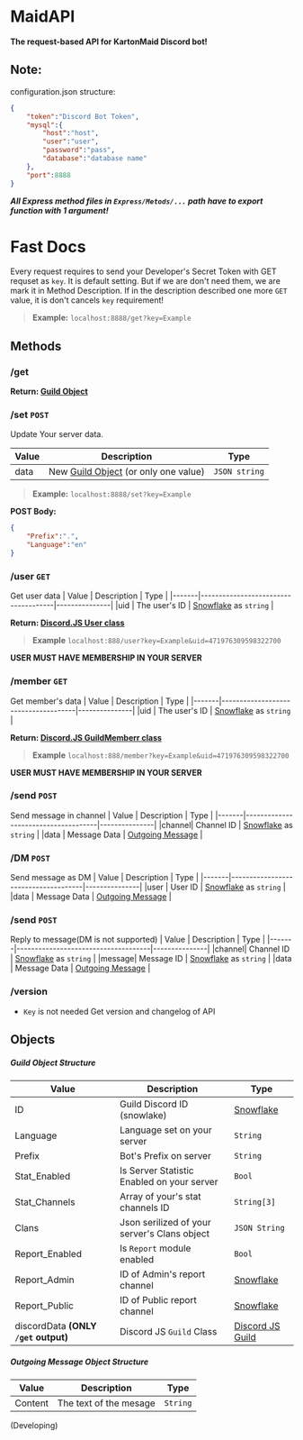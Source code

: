# MaidAPI
**The request-based API for KartonMaid Discord bot!**


## Note:
configuration.json structure:
```json
{
    "token":"Discord Bot Token",
    "mysql":{
        "host":"host",
        "user":"user",
        "password":"pass",
        "database":"database name"
    },
    "port":8888
}
```

***All Express method files in `Express/Metods/...` path have to export function __with 1 argument__!***

# Fast Docs
Every request requires to send your Developer's Secret Token with GET requset as `key`. It is default setting. But if we are don't need them, we are mark it in Method Description. If in the description described one more `GET` value, it is don't cancels `key` requirement! 

> **Example:** `localhost:8888/get?key=Example`

## Methods

### /get
**Return: [Guild Object](#guild-object-structure)**


### /set `POST`
Update Your server data.

| Value |               Description           |      Type     |
|-------|-------------------------------------|---------------|
|data   | New [Guild Object](#guild-object-structure) (or only one value) | `JSON string` |

> **Example:** `localhost:8888/set?key=Example` 

**POST Body:**
```json
{
    "Prefix":".",
    "Language":"en"
}
```

### /user `GET`
Get user data
| Value |               Description           |      Type     |
|-------|-------------------------------------|---------------|
|uid   | The user's ID                        |  [Snowflake](https://discord.com/developers/docs/reference#snowflakes) as `string` |

**Return: [Discord.JS User class](https://discord.js.org/#/docs/main/stable/class/User)**

> **Example** `localhost:888/user?key=Example&uid=471976309598322700`

**USER MUST HAVE MEMBERSHIP IN YOUR SERVER**

### /member `GET`
Get member's data
| Value |               Description           |      Type     |
|-------|-------------------------------------|---------------|
|uid   | The user's ID                        |  [Snowflake](https://discord.com/developers/docs/reference#snowflakes) as `string` |

**Return: [Discord.JS GuildMemberr class](https://discord.js.org/#/docs/main/stable/class/GuildMember)**

> **Example** `localhost:888/member?key=Example&uid=471976309598322700`

**USER MUST HAVE MEMBERSHIP IN YOUR SERVER**

### /send `POST`
Send message in channel
| Value |               Description           |      Type     |
|-------|-------------------------------------|---------------|
|channel| Channel ID                          |  [Snowflake](https://discord.com/developers/docs/reference#snowflakes) as `string` |
|data   | Message Data                        | [Outgoing Message](#outgoing-message-object-structure) |

### /DM `POST`
Send message as DM
| Value |               Description           |      Type     |
|-------|-------------------------------------|---------------|
|user   | User ID                             |  [Snowflake](https://discord.com/developers/docs/reference#snowflakes) as `string` |
|data   | Message Data                        | [Outgoing Message](#outgoing-message-object-structure) |

### /send `POST`
Reply to message(DM is not supported)
| Value |               Description           |      Type     |
|-------|-------------------------------------|---------------|
|channel| Channel ID                          |  [Snowflake](https://discord.com/developers/docs/reference#snowflakes) as `string` |
|message| Message ID                          |  [Snowflake](https://discord.com/developers/docs/reference#snowflakes) as `string` |
|data   | Message Data                        | [Outgoing Message](#outgoing-message-object-structure) |

### /version
* `Key` is not needed
Get version and changelog of API

## Objects

##### Guild Object Structure

| Value |               Description           |      Type     |
|-------|-------------------------------------|---------------|
|ID     | Guild Discord ID (snowlake)         |  [Snowflake](https://discord.com/developers/docs/reference#snowflakes)     |
|Language| Language set on your server        | `String`      |
|Prefix | Bot's Prefix on server              | `String`      |
|Stat_Enabled | Is Server Statistic Enabled on your server | `Bool` |
|Stat_Channels| Array of your's stat channels ID | `String[3]`|
|Clans | Json serilized of your server's Clans object | `JSON String` |
|Report_Enabled | Is `Report` module enabled  | `Bool`        |
|Report_Admin   | ID of Admin's report channel| [Snowflake](https://discord.com/developers/docs/reference#snowflakes) |
|Report_Public  | ID of Public report channel | [Snowflake](https://discord.com/developers/docs/reference#snowflakes) |
|discordData **(ONLY `/get` output)** | Discord JS `Guild` Class | [Discord JS Guild](https://discord.js.org/#/docs/main/stable/class/Guild)|  

##### Outgoing Message Object Structure
| Value |               Description           |      Type     |
|-------|-------------------------------------|---------------|
|Content|The text of the mesage               |`String`       |
(Developing)

